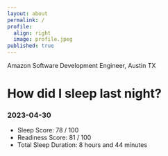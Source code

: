 ```yaml
---
layout: about
permalink: /
profile:
  align: right
  image: profile.jpeg
published: true
---
```


Amazon Software Development Engineer, Austin TX

# How did I sleep last night? 
### 2023-04-30
- Sleep Score: 78 / 100
- Readiness Score: 81 / 100 
- Total Sleep Duration: 8 hours and 44 minutes
